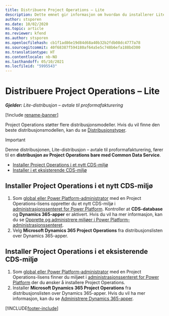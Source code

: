 ```yaml
---
title: Distribuere Project Operations – Lite
description: Dette emnet gir informasjon om hvordan du installerer Lite-distribusjon i Project Operations – avtale til proformafakturering.
author: stsporen
ms.date: 10/02/2020
ms.topic: article
ms.reviewer: kfend
ms.author: stsporen
ms.openlocfilehash: cb1f1ad86e19d84d68a40b32b2fdb08dc4777a78
ms.sourcegitcommit: 40f68387f594180af64a5e5c748b6efa188bd300
ms.translationtype: HT
ms.contentlocale: nb-NO
ms.lasthandoff: 05/10/2021
ms.locfileid: "5995543"
---
```

# <a name="deploy-project-operations---lite"></a>Distribuere Project Operations – Lite

_**Gjelder:** Lite-distribusjon – avtale til proformafakturering_

[!include [rename-banner](~/includes/cc-data-platform-banner.md)]

Project Operations støtter flere distribusjonsmodeller. Hvis du vil finne den beste distribusjonsmodellen, kan du se [Distribusjonstyper](determine-deployment-type.md).


> [!IMPORTANT]
> Denne distribusjonen, Lite-distribusjon – avtale til proformafakturering, fører til en **distribusjon av Project Operations bare med Common Data Service**.

- [Installer Project Operations i et nytt CDS-miljø](#new)
- [Installer i et eksisterende CDS-miljø](#existing)



## <a name="install-project-operations-to-a-new-cds-environment"></a><a name="new"></a>Installer Project Operations i et nytt CDS-miljø

1. Som [global eller Power Platform-administrator](/power-platform/admin/global-service-administrators-can-administer-without-license) med en Project Operations-lisens oppretter du et nytt CDS-miljø i [administrasjonssenteret for Power Platform](https://admin.powerplatform.com). Kontroller at **CDS-database** og **Dynamics 365-apper** er aktivert. Hvis du vil ha mer informasjon, kan du se [Opprette og administrere miljøer i Power Platform-administrasjonssenteret](/power-platform/admin/create-environment#create-an-environment-in-the-power-platform-admin-center).
2. Velg **Microsoft Dynamics 365 Project Operations** fra distribusjonslisten over Dynamics 365-apper.


## <a name="install-project-operations-to-an-existing-cds-environment"></a><a name="existing"></a>Installer Project Operations i et eksisterende CDS-miljø

1. Som [global eller Power Platform-administrator](/power-platform/admin/global-service-administrators-can-administer-without-license) med en Project Operations-lisens finner du miljøet i [administrasjonssenteret for Power Platform](https://admin.powerplatform.com) der du ønsker å installere Project Operations.
2. Installer **Microsoft Dynamics 365 Project Operations** fra distribusjonslisten over Dynamics 365-apper. Hvis du vil ha mer informasjon, kan du se [Administrere Dynamics 365-apper](/power-platform/admin/manage-apps).




[!INCLUDE[footer-include](../includes/footer-banner.md)]